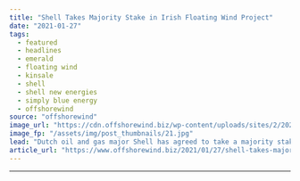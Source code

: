 ```yaml
---
title: "Shell Takes Majority Stake in Irish Floating Wind Project"
date: "2021-01-27"
tags: 
  - featured
  - headlines
  - emerald
  - floating wind
  - kinsale
  - shell
  - shell new energies
  - simply blue energy
  - offshorewind
source: "offshorewind"
image_url: "https://cdn.offshorewind.biz/wp-content/uploads/sites/2/2021/01/27094010/Shell-Takes-Majority-Stake-in-Irish-Floating-Wind-Project.jpg"
image_fp: "/assets/img/post_thumbnails/21.jpg"
lead: "Dutch oil and gas major Shell has agreed to take a majority stake in"
article_url: "https://www.offshorewind.biz/2021/01/27/shell-takes-majority-stake-in-irish-floating-wind-project/"
---
```


---
